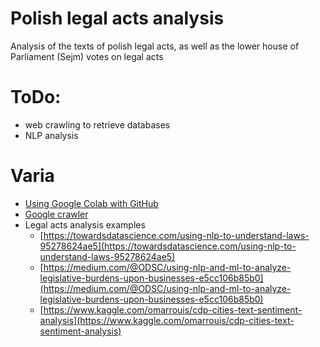 # Polish legal acts analysis
Analysis of the texts of polish legal acts, as well as the lower house of Parliament (Sejm) votes on legal acts

# ToDo:
* web crawling to retrieve databases
* NLP analysis

# Varia
* [Using Google Colab with GitHub](https://colab.research.google.com/github/googlecolab/colabtools/blob/master/notebooks/colab-github-demo.ipynb)
* [Google crawler](https://support.google.com/webmasters/answer/182072)
* Legal acts analysis examples
  - [https://towardsdatascience.com/using-nlp-to-understand-laws-95278624ae5](https://towardsdatascience.com/using-nlp-to-understand-laws-95278624ae5)
  - [https://medium.com/@ODSC/using-nlp-and-ml-to-analyze-legislative-burdens-upon-businesses-e5cc106b85b0](https://medium.com/@ODSC/using-nlp-and-ml-to-analyze-legislative-burdens-upon-businesses-e5cc106b85b0)
  - [https://www.kaggle.com/omarrouis/cdp-cities-text-sentiment-analysis](https://www.kaggle.com/omarrouis/cdp-cities-text-sentiment-analysis)
